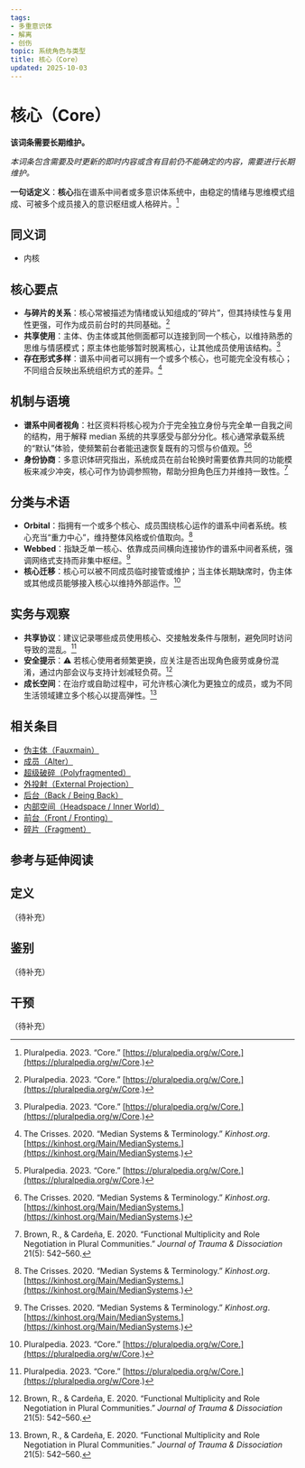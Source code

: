 ```yaml
---
tags:
- 多重意识体
- 解离
- 创伤
topic: 系统角色与类型
title: 核心（Core）
updated: 2025-10-03
---
```


# 核心（Core）

**该词条需要长期维护。**

_本词条包含需要及时更新的即时内容或含有目前仍不能确定的内容，需要进行长期维护。_

**一句话定义**：**核心**指在谱系中间者或多意识体系统中，由稳定的情绪与思维模式组成、可被多个成员接入的意识枢纽或人格碎片。[^pluralpedia-core]

## 同义词

- 内核

## 核心要点

- **与碎片的关系**：核心常被描述为情绪或认知组成的“碎片”，但其持续性与复用性更强，可作为成员前台时的共同基础。[^pluralpedia-core]
- **共享使用**：主体、伪主体或其他侧面都可以连接到同一个核心，以维持熟悉的思维与情感模式；原主体也能够暂时脱离核心，让其他成员使用该结构。[^pluralpedia-core]
- **存在形式多样**：谱系中间者可以拥有一个或多个核心，也可能完全没有核心；不同组合反映出系统组织方式的差异。[^crisses2020]

## 机制与语境

- **谱系中间者视角**：社区资料将核心视为介于完全独立身份与完全单一自我之间的结构，用于解释 median 系统的共享感受与部分分化。核心通常承载系统的“默认”体验，使频繁前台者能迅速恢复既有的习惯与价值观。[^pluralpedia-core][^crisses2020]
- **身份协商**：多意识体研究指出，系统成员在前台轮换时需要依靠共同的功能模板来减少冲突，核心可作为协调参照物，帮助分担角色压力并维持一致性。[^brown2020]

## 分类与术语

- **Orbital**：指拥有一个或多个核心、成员围绕核心运作的谱系中间者系统。核心充当“重力中心”，维持整体风格或价值取向。[^crisses2020]
- **Webbed**：指缺乏单一核心、依靠成员间横向连接协作的谱系中间者系统，强调网络式支持而非集中枢纽。[^crisses2020]
- **核心迁移**：核心可以被不同成员临时接管或维护；当主体长期缺席时，伪主体或其他成员能够接入核心以维持外部运作。[^pluralpedia-core]

## 实务与观察

- **共享协议**：建议记录哪些成员使用核心、交接触发条件与限制，避免同时访问导致的混乱。[^pluralpedia-core]
- **安全提示**：⚠ 若核心使用者频繁更换，应关注是否出现角色疲劳或身份混淆，通过内部会议与支持计划减轻负荷。[^brown2020]
- **成长空间**：在治疗或自助过程中，可允许核心演化为更独立的成员，或为不同生活领域建立多个核心以提高弹性。[^brown2020]

## 相关条目

- [伪主体（Fauxmain）](/entries/Fauxmain.md)
- [成员（Alter）](/entries/Alter.md)
- [超级破碎（Polyfragmented）](/entries/Polyfragmented.md)
- [外投射（External Projection）](/entries/External-Projection.md)
- [后台（Back / Being Back）](/entries/Back-Being-Back.md)
- [内部空间（Headspace / Inner World）](/entries/Headspace-Inner-World.md)
- [前台（Front / Fronting）](/entries/Front-Fronting.md)
- [碎片（Fragment）](/entries/Fragment.md)

## 参考与延伸阅读

[^pluralpedia-core]: Pluralpedia. 2023. “Core.” [https://pluralpedia.org/w/Core.](https://pluralpedia.org/w/Core.)
[^crisses2020]: The Crisses. 2020. “Median Systems & Terminology.” *Kinhost.org*. [https://kinhost.org/Main/MedianSystems.](https://kinhost.org/Main/MedianSystems.)
[^brown2020]: Brown, R., & Cardeña, E. 2020. “Functional Multiplicity and Role Negotiation in Plural Communities.” *Journal of Trauma & Dissociation* 21(5): 542–560.

## 定义

（待补充）

## 鉴别

（待补充）

## 干预

（待补充）
